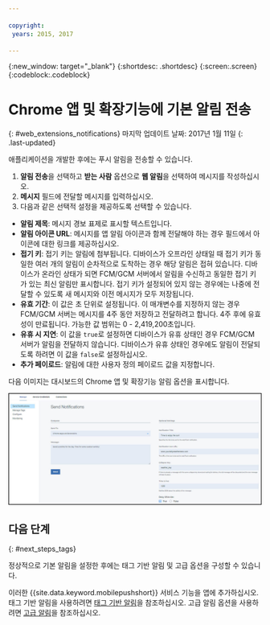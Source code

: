 ```yaml
---

copyright:
 years: 2015, 2017

---
```


{:new_window: target="_blank"}
{:shortdesc: .shortdesc}
{:screen:.screen}
{:codeblock:.codeblock}

# Chrome 앱 및 확장기능에 기본 알림 전송 
{: #web_extensions_notifications}
마지막 업데이트 날짜: 2017년 1월 11일
{: .last-updated}

애플리케이션을 개발한 후에는 푸시 알림을 전송할 수 있습니다.  

1. **알림 전송**을 선택하고 **받는 사람** 옵션으로 **웹 알림**을 선택하여 메시지를 작성하십시오.  
2. **메시지** 필드에 전달할 메시지를 입력하십시오.
3. 다음과 같은 선택적 설정을 제공하도록 선택할 수 있습니다.
  - **알림 제목**: 메시지 경보 표제로 표시할 텍스트입니다.
  - **알림 아이콘 URL**: 메시지를 앱 알림 아이콘과 함께 전달해야 하는 경우 필드에서 아이콘에 대한 링크를 제공하십시오.
  - **접기 키**: 접기 키는 알림에 첨부됩니다. 디바이스가 오프라인 상태일 때 접기 키가 동일한 여러 개의 알림이 순차적으로 도착하는 경우 해당 알림은 접혀 있습니다. 디바이스가 온라인 상태가 되면 FCM/GCM 서버에서 알림을 수신하고 동일한 접기 키가 있는 최신 알림만 표시합니다. 접기 키가 설정되어 있지 않는 경우에는 나중에 전달할 수 있도록 새 메시지와 이전 메시지가 모두 저장됩니다.
  - **유효 기간**: 이 값은 초 단위로 설정됩니다. 이 매개변수를 지정하지 않는 경우 FCM/GCM 서버는 메시지를 4주 동안 저장하고 전달하려고 합니다. 4주 후에 유효성이 만료됩니다. 가능한 값 범위는 0 - 2,419,200초입니다.
  - **유휴 시 지연**: 이 값을 `true`로 설정하면 디바이스가 유휴 상태인 경우 FCM/GCM 서버가 알림을 전달하지 않습니다. 디바이스가 유휴 상태인 경우에도 알림이 전달되도록 하려면 이 값을 `false`로 설정하십시오.
  - **추가 페이로드**: 알림에 대한 사용자 정의 페이로드 값을 지정합니다.

다음 이미지는 대시보드의 Chrome 앱 및 확장기능 알림 옵션을 표시합니다.

  ![알림 화면](images/push_chrome_extns.jpg)
  
## 다음 단계
  {: #next_steps_tags}

정상적으로 기본 알림을 설정한 후에는 태그 기반 알림 및 고급 옵션을 구성할 수 있습니다. 

이러한 {{site.data.keyword.mobilepushshort}} 서비스 기능을 앱에 추가하십시오. 태그 기반 알림을 사용하려면 [태그 기반 알림](c_tag_basednotifications.html)을 참조하십시오. 고급 알림 옵션을 사용하려면 [고급 알림](t_advance_badge_sound_payload.html)을 참조하십시오. 
